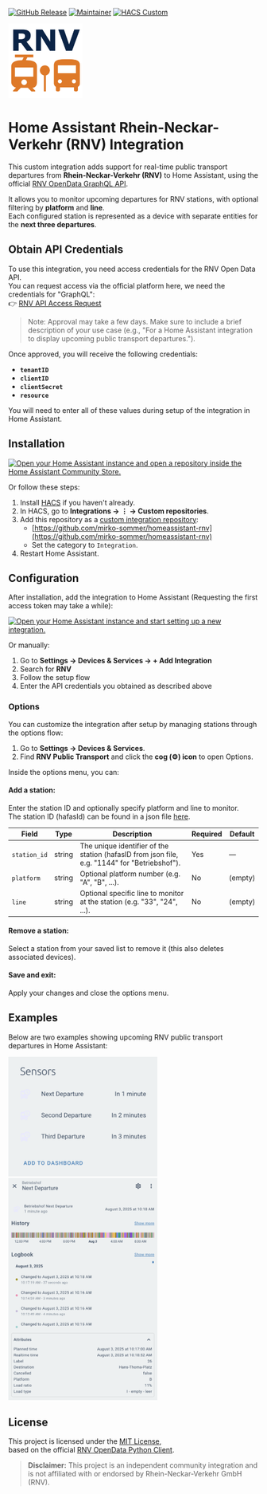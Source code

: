 [![GitHub Release][releases-shield]][releases]
[![Maintainer][maintainer-shield]][maintainer]
[![HACS Custom][hacs-shield]][hacs-url]

<img src="images/icon@2x.png" alt="RNV Logo" width="150"/>

# Home Assistant Rhein-Neckar-Verkehr (RNV) Integration

This custom integration adds support for real-time public transport departures from **Rhein-Neckar-Verkehr (RNV)** to Home Assistant, using the official [RNV OpenData GraphQL API](https://www.opendata-oepnv.de/ht/de/organisation/verkehrsunternehmen/rnv/openrnv/start).

It allows you to monitor upcoming departures for RNV stations, with optional filtering by **platform** and **line**.  
Each configured station is represented as a device with separate entities for the **next three departures**.


## Obtain API Credentials

To use this integration, you need access credentials for the RNV Open Data API.  
You can request access via the official platform here, we need the credentials for "GraphQL":  
👉 [RNV API Access Request](https://www.opendata-oepnv.de/ht/de/organisation/verkehrsunternehmen/rnv/openrnv/api)

> Note: Approval may take a few days. Make sure to include a brief description of your use case (e.g., "For a Home Assistant integration to display upcoming public transport departures.").

Once approved, you will receive the following credentials:

- **`tenantID`**
- **`clientID`** 
- **`clientSecret`** 
- **`resource`**

You will need to enter all of these values during setup of the integration in Home Assistant.


## Installation
[![Open your Home Assistant instance and open a repository inside the Home Assistant Community Store.](https://my.home-assistant.io/badges/hacs_repository.svg)](https://my.home-assistant.io/redirect/hacs_repository/?owner=mirko-sommer&repository=homeassistant-rnv&category=integration)

Or follow these steps:

1. Install [HACS](https://hacs.xyz/) if you haven't already.
2. In HACS, go to **Integrations → ⋮ → Custom repositories**.
3. Add this repository as a [custom integration repository](https://hacs.xyz/docs/faq/custom_repositories):  
    - [https://github.com/mirko-sommer/homeassistant-rnv](https://github.com/mirko-sommer/homeassistant-rnv)
    - Set the category to `Integration`.
4. Restart Home Assistant.

## Configuration

After installation, add the integration to Home Assistant (Requesting the first access token may take a while):

[![Open your Home Assistant instance and start setting up a new integration.](https://my.home-assistant.io/badges/config_flow_start.svg)](https://my.home-assistant.io/redirect/config_flow_start/?domain=rnv)

Or manually:

1. Go to **Settings → Devices & Services → + Add Integration**  
2. Search for **RNV**  
3. Follow the setup flow  
4. Enter the API credentials you obtained as described above


### Options

You can customize the integration after setup by managing stations through the options flow:

1. Go to **Settings → Devices & Services**.
2. Find **RNV Public Transport** and click the **cog (⚙️) icon** to open Options.

Inside the options menu, you can:

#### **Add a station:**  
Enter the station ID and optionally specify platform and line to monitor.  
The station ID (hafasId) can be found in a json file [here](https://www.opendata-oepnv.de/ht/de/organisation/verkehrsunternehmen/rnv/openrnv/datensaetze?id=1405&tx_vrrkit_view[dataset_name]=haltestellendaten-rnv&tx_vrrkit_view[action]=details&tx_vrrkit_view[controller]=View).

| Field        | Type   | Description                                      | Required | Default |
|--------------|--------|-------------------------------------------------|----------|---------|
| `station_id` | string | The unique identifier of the station (hafasID from json file, e.g. "1144" for "Betriebshof"). | Yes      | —       |
| `platform`   | string | Optional platform number (e.g. "A", "B", ...). | No       | (empty) |
| `line`       | string | Optional specific line to monitor at the station (e.g. "33", "24", ...). | No       | (empty) |

#### **Remove a station:**  
Select a station from your saved list to remove it (this also deletes associated devices).

#### **Save and exit:**  
Apply your changes and close the options menu.

## Examples
Below are two examples showing upcoming RNV public transport departures in Home Assistant:

<img src="images/example_departures.png" alt="RNV Logo" width="300"/>
<img src="images/example_betriebshof.png" alt="RNV Logo" width="300"/>

## License

This project is licensed under the [MIT License](./LICENSE),  
based on the official [RNV OpenData Python Client](https://github.com/Rhein-Neckar-Verkehr/data-hub-python-client).

> **Disclaimer:** This project is an independent community integration and is not affiliated with or endorsed by Rhein-Neckar-Verkehr GmbH (RNV).

[releases-shield]: https://img.shields.io/github/release/mirko-sommer/homeassistant-rnv.svg?style=for-the-badge
[releases]: https://github.com/mirko-sommer/homeassistant-rnv/releases

[maintainer-shield]: https://img.shields.io/badge/maintainer-mirko--sommer-blue.svg?style=for-the-badge
[maintainer]: https://github.com/mirko-sommer

[hacs-shield]: https://img.shields.io/badge/HACS-Custom-41BDF5.svg?style=for-the-badge
[hacs-url]: https://github.com/mirko-sommer/homeassistant-rnv
